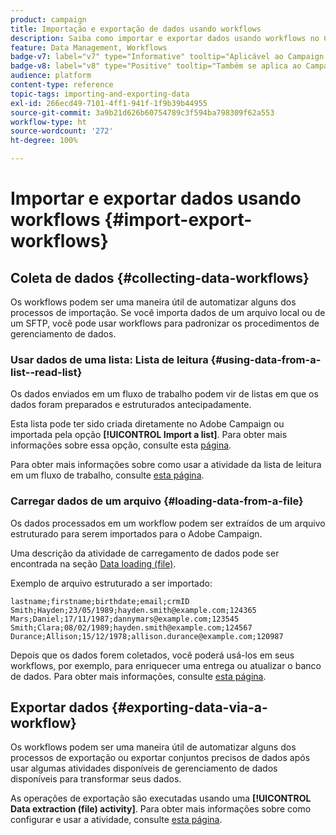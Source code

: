 ```yaml
---
product: campaign
title: Importação e exportação de dados usando workflows
description: Saiba como importar e exportar dados usando workflows no Campaign
feature: Data Management, Workflows
badge-v7: label="v7" type="Informative" tooltip="Aplicável ao Campaign Classic v7"
badge-v8: label="v8" type="Positive" tooltip="Também se aplica ao Campaign v8"
audience: platform
content-type: reference
topic-tags: importing-and-exporting-data
exl-id: 266ecd49-7101-4ff1-941f-1f9b39b44955
source-git-commit: 3a9b21d626b60754789c3f594ba798309f62a553
workflow-type: ht
source-wordcount: '272'
ht-degree: 100%

---
```


# Importar e exportar dados usando workflows {#import-export-workflows}



## Coleta de dados {#collecting-data-workflows}

Os workflows podem ser uma maneira útil de automatizar alguns dos processos de importação. Se você importa dados de um arquivo local ou de um SFTP, você pode usar workflows para padronizar os procedimentos de gerenciamento de dados.

### Usar dados de uma lista: Lista de leitura {#using-data-from-a-list--read-list}

Os dados enviados em um fluxo de trabalho podem vir de listas em que os dados foram preparados e estruturados antecipadamente.

Esta lista pode ter sido criada diretamente no Adobe Campaign ou importada pela opção **[!UICONTROL Import a list]**. Para obter mais informações sobre essa opção, consulte esta [página](../../platform/using/about-generic-imports-exports.md).

Para obter mais informações sobre como usar a atividade da lista de leitura em um fluxo de trabalho, consulte [esta página](../../workflow/using/read-list.md).

### Carregar dados de um arquivo {#loading-data-from-a-file}

Os dados processados em um workflow podem ser extraídos de um arquivo estruturado para serem importados para o Adobe Campaign.

Uma descrição da atividade de carregamento de dados pode ser encontrada na seção [Data loading (file)](../../workflow/using/data-loading--file-.md).

Exemplo de arquivo estruturado a ser importado:

```
lastname;firstname;birthdate;email;crmID
Smith;Hayden;23/05/1989;hayden.smith@example.com;124365
Mars;Daniel;17/11/1987;dannymars@example.com;123545
Smith;Clara;08/02/1989;hayden.smith@example.com;124567
Durance;Allison;15/12/1978;allison.durance@example.com;120987
```

Depois que os dados forem coletados, você poderá usá-los em seus workflows, por exemplo, para enriquecer uma entrega ou atualizar o banco de dados. Para obter mais informações, consulte [esta página](../../workflow/using/how-to-use-workflow-data.md).

## Exportar dados {#exporting-data-via-a-workflow}

Os workflows podem ser uma maneira útil de automatizar alguns dos processos de exportação ou exportar conjuntos precisos de dados após usar algumas atividades disponíveis de gerenciamento de dados disponíveis para transformar seus dados.

As operações de exportação são executadas usando uma **[!UICONTROL Data extraction (file) activity]**. Para obter mais informações sobre como configurar e usar a atividade, consulte [esta página](../../workflow/using/extraction--file-.md).
